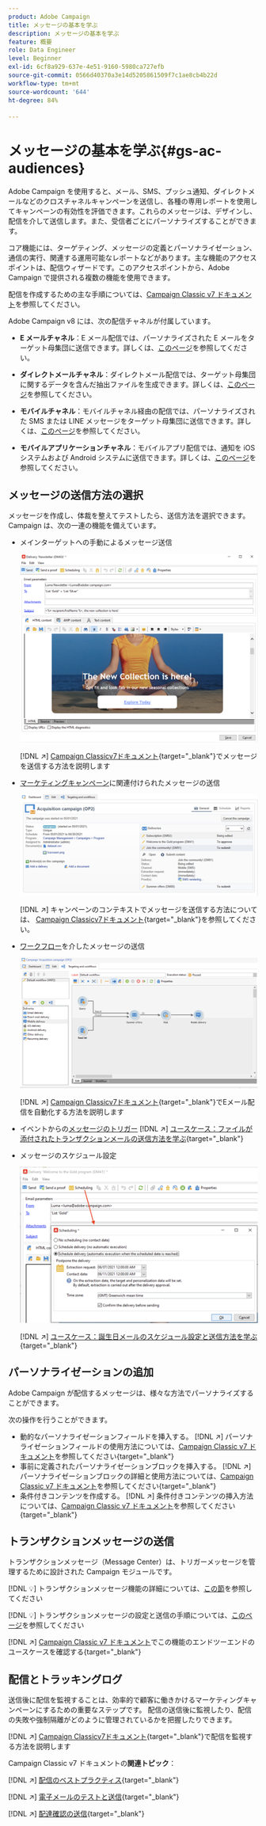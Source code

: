 ```yaml
---
product: Adobe Campaign
title: メッセージの基本を学ぶ
description: メッセージの基本を学ぶ
feature: 概要
role: Data Engineer
level: Beginner
exl-id: 6cf8a929-637e-4e51-9160-5980ca727efb
source-git-commit: 0566d40370a3e14d5205861509f7c1ae8cb4b22d
workflow-type: tm+mt
source-wordcount: '644'
ht-degree: 84%

---
```


# メッセージの基本を学ぶ{#gs-ac-audiences}

Adobe Campaign を使用すると、メール、SMS、プッシュ通知、ダイレクトメールなどのクロスチャネルキャンペーンを送信し、各種の専用レポートを使用してキャンペーンの有効性を評価できます。これらのメッセージは、デザインし、配信を介して送信します。また、受信者ごとにパーソナライズすることができます。

コア機能には、ターゲティング、メッセージの定義とパーソナライゼーション、通信の実行、関連する運用可能なレポートなどがあります。主な機能のアクセスポイントは、配信ウィザードです。このアクセスポイントから、Adobe Campaign で提供される複数の機能を使用できます。

配信を作成するための主な手順については、[Campaign Classic v7 ドキュメント](https://experienceleague.adobe.com/docs/campaign-classic/using/sending-messages/key-steps-when-creating-a-delivery/steps-about-delivery-creation-steps.html?lang=ja)を参照してください。

Adobe Campaign v8 には、次の配信チャネルが付属しています。

* **E メールチャネル**：E メール配信では、パーソナライズされた E メールをターゲット母集団に送信できます。詳しくは、[このページ](../send/email.md)を参照してください。

* **ダイレクトメールチャネル**：ダイレクトメール配信では、ターゲット母集団に関するデータを含んだ抽出ファイルを生成できます。詳しくは、[このページ](../send/direct-mail.md)を参照してください。

* **モバイルチャネル**：モバイルチャネル経由の配信では、パーソナライズされた SMS または LINE メッセージをターゲット母集団に送信できます。詳しくは、[このページ](../send/sms.md)を参照してください。

* **モバイルアプリケーションチャネル**：モバイルアプリ配信では、通知を iOS システムおよび Android システムに送信できます。詳しくは、[このページ](../send/push.md)を参照してください。

<!--
* **LINE channel**: LINE deliveries let you send messages on LINE, an instant messaging application available on all smartphones. Learn more in [this page](../send/line.md)
-->

## メッセージの送信方法の選択

メッセージを作成し、体裁を整えてテストしたら、送信方法を選択できます。 Campaign は、次の一連の機能を備えています。

* メインターゲットへの手動によるメッセージ送信

   ![](assets/send-email.png)

   [!DNL :arrow_upper_right:]  [Campaign Classicv7ドキュメント](https://experienceleague.adobe.com/docs/campaign-classic/using/sending-messages/sending-emails/sending-an-email/sending-messages.html?lang=ja){target=&quot;_blank&quot;}でメッセージを送信する方法を説明します

* [マーケティングキャンペーン](campaigns.md)に関連付けられたメッセージの送信

   ![](assets/deliveries-in-a-campaign.png)

   [!DNL :arrow_upper_right:] キャンペーンのコンテキストでメッセージを送信する方法については、 [Campaign Classicv7ドキュメント](https://experienceleague.adobe.com/docs/campaign-classic/using/orchestrating-campaigns/orchestrate-campaigns/marketing-campaign-deliveries.html?lang=ja){target=&quot;_blank&quot;}を参照してください。

* [ワークフロー](../config/workflows.md)を介したメッセージの送信

   ![](assets/send-in-a-wf.png)

   [!DNL :arrow_upper_right:]  [Campaign Classicv7ドキュメント](https://experienceleague.adobe.com/docs/campaign-classic/using/automating-with-workflows/action-activities/delivery.html?lang=ja){target=&quot;_blank&quot;}でEメール配信を自動化する方法を説明します

* イベントからの[メッセージのトリガー](../send/transactional.md)
   [!DNL :arrow_upper_right:] [ユースケース：ファイルが添付されたトランザクションメールの送信方法を学ぶ](https://experienceleague.adobe.com/docs/campaign-classic/using/transactional-messaging/transactional-email-with-attachments.html?lang=en){target=&quot;_blank&quot;}

* メッセージのスケジュール設定

   ![](assets/schedule-send.png)

   [!DNL :arrow_upper_right:] [ユースケース：誕生日メールのスケジュール設定と送信方法を学ぶ](https://experienceleague.adobe.com/docs/campaign-classic/using/automating-with-workflows/use-cases/deliveries/sending-a-birthday-email.html?lang=ja){target=&quot;_blank&quot;}


## パーソナライゼーションの追加

Adobe Campaign が配信するメッセージは、様々な方法でパーソナライズすることができます。

次の操作を行うことができます。

* 動的なパーソナライゼーションフィールドを挿入する。
   [!DNL :arrow_upper_right:] パーソナライゼーションフィールドの使用方法については、[Campaign Classic v7 ドキュメント](https://experienceleague.adobe.com/docs/campaign-classic/using/sending-messages/personalizing-deliveries/personalization-fields.html?lang=ja)を参照してください{target=&quot;_blank&quot;}
* 事前に定義されたパーソナライゼーションブロックを挿入する。
   [!DNL :arrow_upper_right:] パーソナライゼーションブロックの詳細と使用方法については、[Campaign Classic v7 ドキュメント](https://experienceleague.adobe.com/docs/campaign-classic/using/sending-messages/personalizing-deliveries/personalization-blocks.html?lang=ja)を参照してください{target=&quot;_blank&quot;}
* 条件付きコンテンツを作成する。
   [!DNL :arrow_upper_right:] 条件付きコンテンツの挿入方法については、[Campaign Classic v7 ドキュメント](https://experienceleague.adobe.com/docs/campaign-classic/using/sending-messages/personalizing-deliveries/conditional-content.html?lang=ja)を参照してください{target=&quot;_blank&quot;}

## トランザクションメッセージの送信

トランザクションメッセージ（Message Center）は、トリガーメッセージを管理するために設計された Campaign モジュールです。

[!DNL :bulb:] トランザクションメッセージ機能の詳細については、[この節](../dev/architecture.md#transac-msg-archi)を参照してください

[!DNL :bulb:] トランザクションメッセージの設定と送信の手順については、[このページ](../send/transactional.md)を参照してください

[!DNL :arrow_upper_right:] [Campaign Classic v7 ドキュメント](https://experienceleague.adobe.com/docs/campaign-classic/using/transactional-messaging/transactional-email-with-attachments.html?lang=ja)でこの機能のエンドツーエンドのユースケースを確認する{target=&quot;_blank&quot;}

## 配信とトラッキングログ

送信後に配信を監視することは、効率的で顧客に働きかけるマーケティングキャンペーンにするための重要なステップです。 配信の送信後に監視したり、配信の失敗や強制隔離がどのように管理されているかを把握したりできます。

[!DNL :arrow_upper_right:]  [Campaign Classicv7ドキュメント](https://experienceleague.adobe.com/docs/campaign-classic/using/sending-messages/monitoring-deliveries/about-delivery-monitoring.html#sending-messages){target=&quot;_blank&quot;}で配信を監視する方法を説明します


Campaign Classic v7 ドキュメントの&#x200B;**関連トピック**：

[!DNL :arrow_upper_right:]  [配信のベストプラクティス](https://experienceleague.adobe.com/docs/campaign-classic/using/sending-messages/key-steps-when-creating-a-delivery/delivery-bestpractices/delivery-best-practices.html?lang=ja){target=&quot;_blank&quot;}

[!DNL :arrow_upper_right:]  [電子メールのテストと送信](https://experienceleague.adobe.com/docs/campaign-classic/using/sending-messages/sending-emails/sending-an-email/sending-messages.html){target=&quot;_blank&quot;}

[!DNL :arrow_upper_right:]  [配達確認の送信](https://experienceleague.adobe.com/docs/campaign-classic/using/sending-messages/key-steps-when-creating-a-delivery/steps-validating-the-delivery.html?lang=ja){target=&quot;_blank&quot;}
